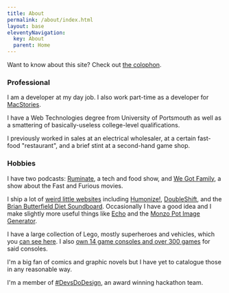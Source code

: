 ```yaml
---
title: About
permalink: /about/index.html
layout: base
eleventyNavigation:
  key: About
  parent: Home
---
```


Want to know about this site? Check out [the colophon](/about/colophon).

### Professional

I am a developer at my day job. I also work part-time as a developer for [MacStories](https://www.macstories.net).

I have a Web Technologies degree from University of Portsmouth as well as a smattering of basically-useless college-level qualifications.

I previously worked in sales at an electrical wholesaler, at a certain fast-food "restaurant", and a brief stint at a second-hand game shop.

### Hobbies

I have two podcasts: [Ruminate](https://ruminatepodcast.com), a tech and food show, and [We Got Family](https://wegot.family), a show about the Fast and Furious movies.

I ship a lot of [weird little websites](/projects) including [Humonize!](https://hum.rknight.me/), [DoubleShift](https://doubleshift.rknight.me/), and the [Brian Butterfield Diet Soundboard](https://treatday.rknight.me/). Occasionally I have a good idea and I make slightly more useful things like [Echo](https://echo.rknight.me/) and the [Monzo Pot Image Generator](https://potimages.rknight.me/).

I have a large collection of Lego, mostly superheroes and vehicles, which you [can see here](/collections/lego). I also [own 14 game consoles and over 300 games](/collections/games) for said consoles.

I'm a big fan of comics and graphic novels but I have yet to catalogue those in any reasonable way.

I'm a member of [#DevsDoDesign](http://devsdodesign.com), an award winning hackathon team.
